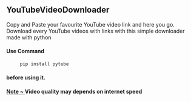 <h2>YouTubeVideoDownloader</h2>
<p>Copy and Paste your favourite YouTube video link and here you go.
 Download every YouTube videos with links with this simple downloader made with python</p>


<h4>Use Command </h4>

```sh
     pip install pytube
 ```
<h4>before using it.</h4>
<h4><a href="#">Note ~ </a> Video quality may depends on internet speed</h4>
